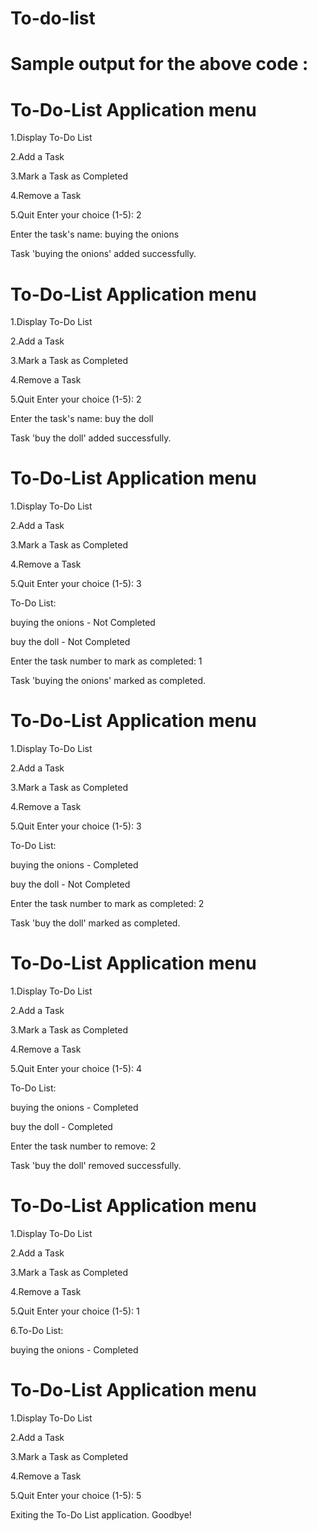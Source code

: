 # To-do-list
# Sample output for the above code :


# To-Do-List Application menu

1.Display To-Do List

2.Add a Task

3.Mark a Task as Completed

4.Remove a Task

5.Quit Enter your choice (1-5): 2
  
Enter the task's name: buying the onions

Task 'buying the onions' added successfully.


# To-Do-List Application menu

1.Display To-Do List

2.Add a Task

3.Mark a Task as Completed

4.Remove a Task

5.Quit Enter your choice (1-5): 2

Enter the task's name: buy the doll

Task 'buy the doll' added successfully.

# To-Do-List Application menu

1.Display To-Do List

2.Add a Task

3.Mark a Task as Completed

4.Remove a Task

5.Quit Enter your choice (1-5): 3

To-Do List:

buying the onions - Not Completed

buy the doll - Not Completed

Enter the task number to mark as completed: 1

Task 'buying the onions' marked as completed.

# To-Do-List Application menu

1.Display To-Do List

2.Add a Task

3.Mark a Task as Completed

4.Remove a Task

5.Quit Enter your choice (1-5): 3

To-Do List:

buying the onions - Completed

buy the doll - Not Completed

Enter the task number to mark as completed: 2

Task 'buy the doll' marked as completed.

# To-Do-List Application menu

1.Display To-Do List

2.Add a Task

3.Mark a Task as Completed

4.Remove a Task

5.Quit Enter your choice (1-5): 4

To-Do List:

buying the onions - Completed

buy the doll - Completed

Enter the task number to remove: 2

Task 'buy the doll' removed successfully.

# To-Do-List Application menu

1.Display To-Do List

2.Add a Task

3.Mark a Task as Completed

4.Remove a Task

5.Quit Enter your choice (1-5): 1

6.To-Do List:

buying the onions - Completed

# To-Do-List Application menu

1.Display To-Do List

2.Add a Task

3.Mark a Task as Completed

4.Remove a Task

5.Quit Enter your choice (1-5): 5

Exiting the To-Do List application. Goodbye!


